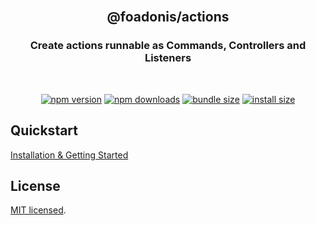 <div align="center">
<br/>

## @foadonis/actions

### Create actions runnable as Commands, Controllers and Listeners

<br/>
</div>

<div align="center">

<!-- automd:badges color="brightgreen" license name="@foadonis/actions" bundlephobia packagephobia -->

[![npm version](https://img.shields.io/npm/v/@foadonis/actions?color=brightgreen)](https://npmjs.com/package/@foadonis/actions)
[![npm downloads](https://img.shields.io/npm/dm/@foadonis/actions?color=brightgreen)](https://npm.chart.dev/@foadonis/actions)
[![bundle size](https://img.shields.io/bundlephobia/minzip/@foadonis/actions?color=brightgreen)](https://bundlephobia.com/package/@foadonis/actions)
[![install size](https://badgen.net/packagephobia/install/@foadonis/actions?color=brightgreen)](https://packagephobia.com/result?p=@foadonis/actions)

<!-- /automd -->

<!-- automd:coverage -->

<!-- ⚠️  (coverage) ENOENT: no such file or directory, open '/home/mpaucot/workspace/friendsofadonis/packages/actions/coverage/coverage-summary.json' -->

<!-- /automd -->

</div>

## Quickstart

[Installation & Getting Started](https://friendsofadonis.github.io/docs/actions/getting-started)

## License

[MIT licensed](LICENSE.md).
